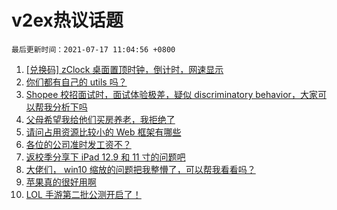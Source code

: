# v2ex热议话题

`最后更新时间：2021-07-17 11:04:56 +0800`

1. [[兑换码] zClock 桌面置顶时钟，倒计时，网速显示](https://www.v2ex.com/t/790028)
1. [你们都有自己的 utils 吗？](https://www.v2ex.com/t/789875)
1. [Shopee 校招面试时，面试体验极差，疑似 discriminatory behavior，大家可以帮我分析下吗](https://www.v2ex.com/t/789996)
1. [父母希望我给他们买房养老，我拒绝了](https://www.v2ex.com/t/790010)
1. [请问占用资源比较小的 Web 框架有哪些](https://www.v2ex.com/t/789883)
1. [各位的公司准时发工资不？](https://www.v2ex.com/t/789932)
1. [返校季分享下 iPad 12.9 和 11 寸的问题吧](https://www.v2ex.com/t/789986)
1. [大佬们， win10 缩放的问题把我整懵了，可以帮我看看吗？](https://www.v2ex.com/t/789891)
1. [苹果真的很好用啊](https://www.v2ex.com/t/789958)
1. [LOL 手游第二批公测开启了！](https://www.v2ex.com/t/789918)

